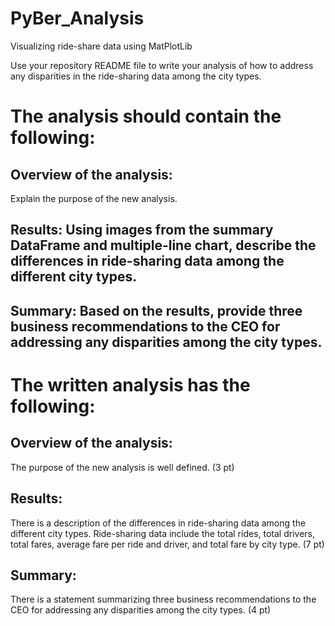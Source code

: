 # PyBer_Analysis
Visualizing ride-share data using MatPlotLib

Use your repository README file to write your analysis of how to address any disparities in the ride-sharing data among the city types.

# The analysis should contain the following:

## Overview of the analysis: 
Explain the purpose of the new analysis.

## Results: Using images from the summary DataFrame and multiple-line chart, describe the differences in ride-sharing data among the different city types.

## Summary: Based on the results, provide three business recommendations to the CEO for addressing any disparities among the city types.

# The written analysis has the following:

## Overview of the analysis:

The purpose of the new analysis is well defined. (3 pt)

## Results:

There is a description of the differences in ride-sharing data among the different city types. Ride-sharing data include the total rides, total drivers, total fares, average fare per ride and driver, and total fare by city type. (7 pt)

## Summary:

There is a statement summarizing three business recommendations to the CEO for addressing any disparities among the city types. (4 pt)

